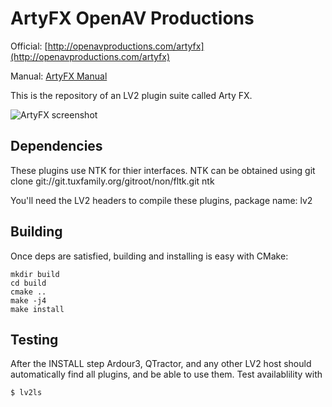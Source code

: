 ArtyFX OpenAV Productions
=========================

Official: [http://openavproductions.com/artyfx](http://openavproductions.com/artyfx)

Manual: [ArtyFX Manual](https://github.com/harryhaaren/openAV-ArtyFX/blob/master/manual.md)

This is the repository of an LV2 plugin suite called Arty FX.

![ArtyFX screenshot](https://raw.github.com/harryhaaren/openAV-ArtyFX/master/screenshots/artyfx_1.2.png "ArtyFX 1.2 screenshot")


Dependencies
------------
These plugins use NTK for thier interfaces. NTK can be obtained using
git clone git://git.tuxfamily.org/gitroot/non/fltk.git ntk

You'll need the LV2 headers to compile these plugins, package name:
lv2

Building
--------
Once deps are satisfied, building and installing is easy with CMake:
```
mkdir build
cd build
cmake ..
make -j4
make install
```

Testing
-------
After the INSTALL step Ardour3, QTractor, and any other LV2 host should
automatically find all plugins, and be able to use them. Test availablility
with 
```
$ lv2ls
```
